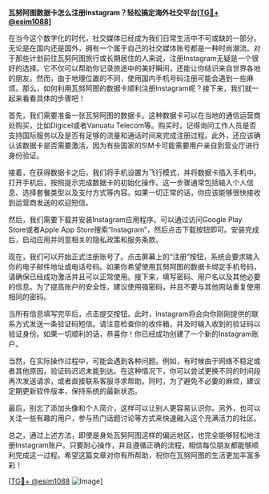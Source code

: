 **瓦努阿图数据卡怎么注册Instagram？轻松搞定海外社交平台[[TG💪+ @esim1088](https://t.me/s/esim1088)]**

在当今这个数字化的时代，社交媒体已经成为我们日常生活中不可或缺的一部分。无论是在国内还是国外，拥有一个属于自己的社交媒体账号都是一种时尚潮流。对于那些计划前往瓦努阿图旅行或长期居住的人来说，注册Instagram无疑是一个很好的选择。它不仅可以帮助你记录旅途中的美好瞬间，还能让你结识来自世界各地的朋友。然而，由于地理位置的不同，使用国内手机号码注册可能会遇到一些麻烦。那么，如何利用瓦努阿图的数据卡顺利注册Instagram呢？接下来，我们就一起来看看具体的步骤吧！

首先，我们需要准备一张瓦努阿图的数据卡。这种数据卡可以在当地的通信运营商处购买，比如Digicel或者Vanuatu Telecom等。购买时，记得询问工作人员是否支持国际服务以及是否有足够的流量和通话时间来完成注册过程。此外，还应该确认该数据卡是否需要激活，因为有些国家的SIM卡可能需要用户亲自到营业厅进行身份验证。

接着，在获得数据卡之后，我们将手机设置为飞行模式，并将数据卡插入手机中。打开手机后，按照提示完成数据卡的初始化操作。这一步骤通常包括输入个人信息、选择套餐类型以及支付方式等内容。如果一切正常的话，你应该能够很快接收到运营商发送的欢迎短信。

然后，我们需要下载并安装Instagram应用程序。可以通过访问Google Play Store或者Apple App Store搜索“Instagram”，然后点击下载按钮即可。安装完成后，启动应用并同意相关的隐私政策和服务条款。

现在，我们可以开始正式注册账号了。点击屏幕上的“注册”按钮，系统会要求输入你的电子邮件地址或电话号码。如果你希望使用瓦努阿图的数据卡绑定手机号码，请确保已经成功激活并且可以正常使用。接下来，填写密码、用户名以及其他必要的信息。为了提高账户的安全性，建议使用强密码，并且不要与其他网站重复使用相同的密码。

当所有信息填写完毕后，点击提交按钮。此时，Instagram将会向你刚刚提供的联系方式发送一条验证码短信。请注意检查你的收件箱，并及时输入收到的验证码以验证身份。如果一切顺利的话，恭喜你！你已经成功创建了一个新的Instagram账户。

当然，在实际操作过程中，可能会遇到各种问题。例如，有时候由于网络不稳定或者其他原因，验证码迟迟未能到达。在这种情况下，你可以尝试更换不同的时间段再次发送请求，或者直接联系客服寻求帮助。同时，为了避免不必要的麻烦，建议定期更新软件版本，保持系统的最新状态。

最后，别忘了添加头像和个人简介，这样可以让别人更容易认识你。另外，也可以关注一些有趣的用户，参与热门话题讨论等方式来快速融入这个充满活力的社区。

总之，通过上述方法，即使是身处瓦努阿图这样的偏远地区，也完全能够轻松地注册Instagram账户。只要耐心操作，并且遵循正确的流程，相信每位朋友都能够顺利完成这一过程。希望这篇文章对你有所帮助，祝你在瓦努阿图的生活更加丰富多彩！

[[TG💪+ @esim1088](https://t.me/s/esim1088) ![Image](https://i.postimg.cc/4NQfJmqS/Snipaste-2025-05-13-00-14-12.png)]